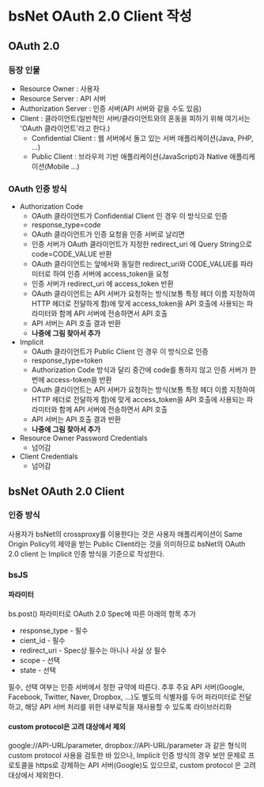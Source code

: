 # bsNet OAuth 2.0 Client 작성

## OAuth 2.0

### 등장 인물

- Resource Owner : 사용자
- Resource Server : API 서버
- Authorization Server : 인증 서버(API 서버와 같을 수도 있음)
- Client : 클라이언트(일반적인 서버/클라이언트와의 혼동을 피하기 위해 여기서는 'OAuth 클라이언트'라고 한다.)
    - Confidential Client : 웹 서버에서 돌고 있는 서버 애플리케이션(Java, PHP, ...)
    - Public Client : 브라우저 기반 애플리케이션(JavaScript)과 Native 애플리케이션(Mobile ...)  

### OAuth 인증 방식

- Authorization Code
	- OAuth 클라이언트가 Confidential Client 인 경우 이 방식으로 인증
	- response_type=code
	- OAuth 클라이언트가 인증 요청을 인증 서버로 날리면
	- 인증 서버가 OAuth 클라이언트가 지정한 redirect_uri 에 Query String으로 code=CODE_VALUE 반환
	- OAuth 클라이언트는 앞에서와 동일한 redirect_uri와 CODE_VALUE를 파라미터로 하여 인증 서버에 access_token을 요청
	- 인증 서버가 redirect_uri 에 access_token 반환
	- OAuth 클라이언트는 API 서버가 요청하는 방식(보통 특정 헤더 이름 지정하여 HTTP 헤더로 전달하게 함)에 맞게 access_token을 API 호출에 사용되는 파라미터와 함께 API 서버에 전송하면서 API 호출
	- API 서버는 API 호출 결과 반환
	- **나중에 그림 찾아서 추가**
- Implicit
	- OAuth 클라이언트가 Public Client 인 경우 이 방식으로 인증
	- response_type=token
	- Authorization Code 방식과 달리 중간에 code를 통하지 않고 인증 서버가 한 번에 access-token을 반환
	- OAuth 클라이언트는 API 서버가 요청하는 방식(보통 특정 헤더 이름 지정하여 HTTP 헤더로 전달하게 함)에 맞게 access_token을 API 호출에 사용되는 파라미터와 함께 API 서버에 전송하면서 API 호출
	- API 서버는 API 호출 결과 반환
	- **나중에 그림 찾아서 추가**
- Resource Owner Password Credentials
	- 넘어감
- Client Credentials
	- 넘어감

## bsNet OAuth 2.0 Client

### 인증 방식

사용자가 bsNet의 crossproxy를 이용한다는 것은 사용자 애플리케이션이 Same Origin Policy의 제약을 받는 Public Client라는 것을 의미하므로 bsNet의 OAuth 2.0 client 는 Implicit 인증 방식을 기준으로 작성한다.

### bsJS

#### 파라미터

bs.post() 파라미터로 OAuth 2.0 Spec에 따른 아래의 항목 추가

- response_type - 필수
- cient_id - 필수
- redirect_uri - Spec상 필수는 아니나 사실 상 필수
- scope - 선택
- state - 선택

필수, 선택 여부는 인증 서버에서 정한 규약에 따른다.
추후 주요 API 서버(Google, Facebook, Twitter, Naver, Dropbox, ...)도 별도의 식별자를 두어 파라미터로 전달하고, 해당 API 서버 처리를 위한 내부로직을 재사용할 수 있도록 라이브러리화

#### custom protocol은 고려 대상에서 제외

google://API-URL/parameter, dropbox://API-URL/parameter 과 같은 형식의 custom protocol 사용을 검토한 바 있으나, Implicit 인증 방식의 경우 보안 문제로 프로토콜을 https로 강제하는 API 서버(Google)도 있으므로, custom protocol 은 고려 대상에서 제외한다. 
